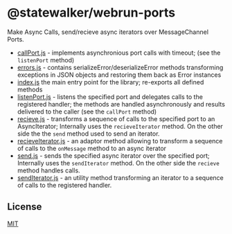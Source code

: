 
# @statewalker/webrun-ports
Make Async Calls, send/recieve async iterators over MessageChannel Ports.

* [callPort.js](src/callPort.js) - implements asynchronious port calls with timeout; (see the `listenPort` method)
* [errors.js](src/errors.js) - contains serializeError/deserializeError methods transforming exceptions in JSON objects and restoring them back as Error instances 
* [index.js](src/index.js) the main entry point for the library; re-exports all defined methods
* [listenPort.js](src/listenPort.js) - listens the specified port and delegates calls to  the registered handler; the methods are handled asynchronously and results delivered to the caller (see the `callPort` method)
* [recieve.js](src/recieve.js) - transforms a sequence of calls to the specified port to an AsyncIterator; Internally uses the `recieveIterator` method. On the other side the the `send` method used to send an iterator. 
* [recieveIterator.js](src/recieveIterator.js) - an adaptor method allowing to transform a sequence of calls to the `onMessage` method to an async iterator 
* [send.js](src/send.js) - sends the specified async iterator over the specified port; Internally uses the `sendIterator` method. On the other side the `recieve` method handles calls. 
* [sendIterator.js](src/sendIterator.js) - an utility method transforming an iterator to a sequence of calls to the registered handler.


## License

[MIT](https://choosealicense.com/licenses/mit/)

